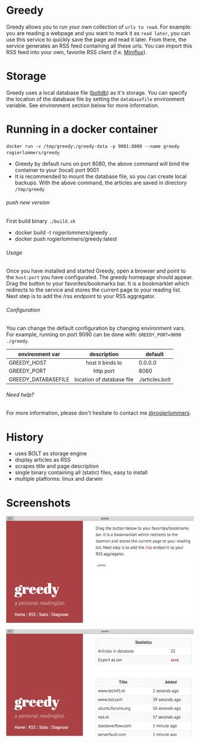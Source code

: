 # Greedy
Greedy allows you to run your own collection of `urls to read`. For example: you are reading a webpage and you want to mark it as `read later`, you can use this service to quickly save the page and read it later. From there, the service generates an RSS feed containing all these urls. You can import this RSS feed into your own, favorite RSS client (f.e. [Miniflux](https://miniflux.app/ "Miniflux")).

# Storage
Greedy uses a local database file ([boltdb](https://github.com/boltdb/bolt)) as it's storage. You can specify the location of the database file by setting the `databasefile` environment variable. See environment section below for more information.

# Running in a docker container
`docker run -v /tmp/greedy:/greedy-data -p 9001:8080 --name greedy rogierlommers/greedy`

- Greedy by default runs on port 8080, the above command will bind the container to your (local) port 9001
- It is recommended to mount the database file, so you can create local backups. With the above command, the articles are saved in directory `/tmp/greedy`

###### push new version
First build binary `./build.sh`

- docker build -t rogierlommers/greedy .
- docker push rogierlommers/greedy:latest

###### Usage
Once you have installed and started Greedy, open a browser and point to the `host:port` you have configurated. The greedy homepage should appear. Drag the button to your favorites/bookmarks bar. It is a bookmarklet which redirects to the service and stores the current page to your reading list. Next step is to add the /rss endpoint to your RSS aggregator.

###### Configuration
You can change the default configuration by changing environment vars. For example, running on port 9090 can be done with: `GREEDY_PORT=9090 ./greedy`.

| environment var     | description               | default           |
| --------------------|:-------------------------:| ------------------|
| GREEDY_HOST         | host it binds to          | 0.0.0.0           |
| GREEDY_PORT         | http port                 | 8080              |
| GREEDY_DATABASEFILE | location of database file | ./articles.bolt   |

###### Need help?
For more information, please don't hesitate to contact me [@rogierlommers](https://twitter.com/rogierlommers).

# History
- uses BOLT as storage engine
- display articles as RSS
- scrapes title and page description
- single binary containing all (static) files, easy to install
- multiple platforms: linux and darwin

# Screenshots
![home page](./docs/gui-01.png)

![stats page](./docs/gui-02.png)

